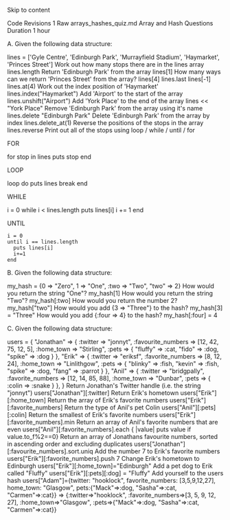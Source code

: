 Skip to content
 
 
 Code  Revisions 1
Raw  arrays_hashes_quiz.md
Array and Hash Questions
Duration 1 hour

A. Given the following data structure:

lines = ['Gyle Centre', 'Edinburgh Park', 'Murrayfield Stadium', 'Haymarket', 'Princes Street']
Work out how many stops there are in the lines array
  lines.length
Return 'Edinburgh Park' from the array
  lines[1]
How many ways can we return 'Princes Street' from the array?
  lines[4]
  lines.last
  lines[-1]
  lines.at(4)
Work out the index position of 'Haymarket'
  lines.index("Haymarket")
Add 'Airport' to the start of the array
  lines.unshift("Airport")
Add 'York Place' to the end of the array
  lines << "York Place"
Remove 'Edinburgh Park' from the array using it's name
  lines.delete "Edinburgh Park"
Delete 'Edinburgh Park' from the array by index
  lines.delete_at(1)
Reverse the positions of the stops in the array
  lines.reverse
Print out all of the stops using loop / while / until / for

  FOR

  for stop in lines
    puts stop
  end
  
  LOOP

  loop do
    puts lines
    break
  end
  
  WHILE

  i = 0
  while i < lines.length
    puts lines[i]
    i += 1
  end
  
  UNTIL

    i = 0
    until i == lines.length
      puts lines[i]
      i+=1
    end

B. Given the following data structure:

  my_hash = {0 => "Zero", 1 => "One", :two => "Two", "two" => 2}
How would you return the string "One"?
  my_hash[1]
How would you return the string "Two"?
  my_hash[:two]
How would you return the number 2?
  my_hash["two"]
How would you add {3 => "Three"} to the hash?
  my_hash[3] = "Three"
How would you add {:four => 4} to the hash?
  my_hash[:four] = 4

C. Given the following data structure:

  users = {
    "Jonathan" => {
      :twitter => "jonnyt",
      :favourite_numbers => [12, 42, 75, 12, 5],
      :home_town => "Stirling",
      :pets => {
        "fluffy" => :cat,
        "fido" => :dog,
        "spike" => :dog
      }
    },
    "Erik" => {
      :twitter => "eriksf",
      :favorite_numbers => [8, 12, 24],
      :home_town => "Linlithgow",
      :pets => {
        "blinky" => :fish,
        "kevin" => :fish,
        "spike" => :dog,
        "fang" => :parrot
      }
    },
    "Anil" => {
      :twitter => "bridgpally",
      :favorite_numbers => [12, 14, 85, 88],
      :home_town => "Dunbar",
      :pets => {
        :colin => :snake
      }
    },
  }
Return Jonathan's Twitter handle (i.e. the string "jonnyt")
  users["Jonathan"][:twitter]
Return Erik's hometown
  users["Erik"][:home_town]
Return the array of Erik's favorite numbers
  users["Erik"][:favorite_numbers]
Return the type of Anil's pet Colin
  users["Anil"][:pets][:colin]
Return the smallest of Erik's favorite numbers
  users["Erik"][:favorite_numbers].min
Return an array of Anil's favorite numbers that are even
  users["Anil"][:favorite_numbers].each { |value| puts value if value.to_f%2==0}
Return an array of Jonathans favourite numbers, sorted in ascending order and excluding duplicates
  users["Jonathan"][:favourite_numbers].sort.uniq
Add the number 7 to Erik's favorite numbers
  users["Erik"][:favorite_numbers].push 7
Change Erik's hometown to Edinburgh
  users["Erik"][:home_town]="Edinburgh"
Add a pet dog to Erik called "Fluffy"
  users["Erik"][:pets][:dog] = "Fluffy"
Add yourself to the users hash
  users["Adam"]={twitter: "hooklock", favorite_numbers: [3,5,9,12,27], home_town: "Glasgow", pets:{"Mack"=>:dog, "Sasha"=>:cat, "Carmen"=>:cat}}
  => {:twitter=>"hooklock", :favorite_numbers=>[3, 5, 9, 12, 27], :home_town=>"Glasgow", :pets=>{"Mack"=>:dog, "Sasha"=>:cat, "Carmen"=>:cat}}